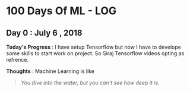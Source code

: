 # 100 Days Of ML - LOG

## Day 0 : July 6 , 2018
 
**Today's Progress** : I have setup Tensorflow but now I have to develope some skills to start work on project. So Siraj Tensorflow videos opting as refrence.

**Thoughts** : Machine Learning is like 

> *You dive into the water, but you can't see how deep it is.*

